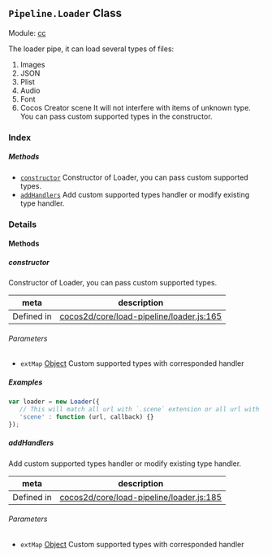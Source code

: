 ## `Pipeline.Loader` Class



Module: [cc](../modules/cc.md)


The loader pipe, it can load several types of files:
1. Images
2. JSON
3. Plist
4. Audio
5. Font
6. Cocos Creator scene
It will not interfere with items of unknown type.
You can pass custom supported types in the constructor.


### Index



##### Methods

  - [`constructor`](#constructor) Constructor of Loader, you can pass custom supported types.
  - [`addHandlers`](#addhandlers) Add custom supported types handler or modify existing type handler.



### Details




<!-- Method Block -->
#### Methods


##### constructor

Constructor of Loader, you can pass custom supported types.

| meta | description |
|------|-------------|
| Defined in | [cocos2d/core/load-pipeline/loader.js:165](https://github.com/cocos-creator/engine/blob/4f734a806d1fd7c4073fb064fddc961384fe67af/cocos2d/core/load-pipeline/loader.js#L165) |

###### Parameters
- `extMap` <a href="https://developer.mozilla.org/en/JavaScript/Reference/Global_Objects/Object" class="crosslink external" target="_blank">Object</a> Custom supported types with corresponded handler

##### Examples

```js
var loader = new Loader({
   // This will match all url with `.scene` extension or all url with `scene` type
   'scene' : function (url, callback) {}
});
```

##### addHandlers

Add custom supported types handler or modify existing type handler.

| meta | description |
|------|-------------|
| Defined in | [cocos2d/core/load-pipeline/loader.js:185](https://github.com/cocos-creator/engine/blob/4f734a806d1fd7c4073fb064fddc961384fe67af/cocos2d/core/load-pipeline/loader.js#L185) |

###### Parameters
- `extMap` <a href="https://developer.mozilla.org/en/JavaScript/Reference/Global_Objects/Object" class="crosslink external" target="_blank">Object</a> Custom supported types with corresponded handler



